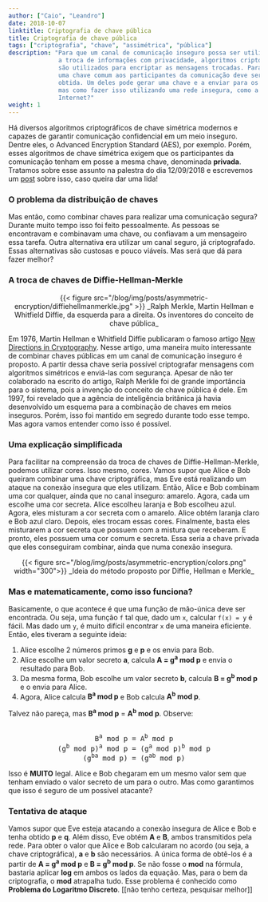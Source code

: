 ```yaml
---
author: ["Caio", "Leandro"]
date: 2018-10-07
linktitle: Criptografia de chave pública
title: Criptografia de chave pública
tags: ["criptografia", "chave", "assimétrica", "pública"]
description: "Para que um canal de comunicação inseguro possa ser utilizado para
              a troca de informações com privacidade, algoritmos criptográficos
              são utilizados para encriptar as mensagens trocadas. Para isso,
              uma chave comum aos participantes da comunicação deve ser
              obtida. Um deles pode gerar uma chave e a enviar para os outros,
              mas como fazer isso utilizando uma rede insegura, como a
              Internet?"
weight: 1
---
```


Há diversos algoritmos criptográficos de chave simétrica modernos e capazes de
garantir comunicação confidencial em um meio inseguro. Dentre eles, o Advanced
Encryption Standard (AES), por exemplo. Porém, esses algoritmos de chave
simétrica exigem que os participantes da comunicação tenham em posse a mesma
chave, denominada **privada**. Tratamos sobre esse assunto na palestra do dia
12/09/2018 e escrevemos um [post](../symmetric-encryption) sobre isso, caso
queira dar uma lida!

### O problema da distribuição de chaves

Mas então, como combinar chaves para realizar uma comunicação segura? Durante
muito tempo isso foi feito pessoalmente. As pessoas se encontravam e combinavam
uma chave, ou confiavam a um mensageiro essa tarefa. Outra alternativa era
utilizar um canal seguro, já criptografado. Essas alternativas são custosas e
pouco viáveis. Mas será que dá para fazer melhor?

### A troca de chaves de Diffie-Hellman-Merkle

<center>
{{< figure src="/blog/img/posts/asymmetric-encryption/diffiehellmanmerkle.jpg" >}}
_Ralph Merkle, Martin Hellman e Whitfield Diffie, da esquerda para a direita. Os
 inventores do conceito de chave pública_
</center>

Em 1976, Martin Hellman e Whitfield Diffie publicaram o famoso artigo [New
Directions in
Cryptography](https://ee.stanford.edu/~hellman/publications/24.pdf).  Nesse
artigo, uma maneira muito interessante de combinar chaves públicas em um canal
de comunicação inseguro é proposto. A partir dessa chave seria possível
criptografar mensagens com algoritmos simétricos e enviá-las com segurança.
Apesar de não ter colaborado na escrito do artigo, Ralph Merkle foi de grande
importância para o sistema, pois a invenção do conceito de chave pública é dele.
Em 1997, foi revelado que a agência de inteligência britânica já havia
desenvolvido um esquema para a combinação de chaves em meios inseguros. Porém,
isso foi mantido em segredo durante todo esse tempo. Mas agora vamos entender
como isso é possível.

### Uma explicação simplificada

Para facilitar na compreensão da troca de chaves de Diffie-Hellman-Merkle,
podemos utilizar cores. Isso mesmo, cores. Vamos supor que Alice e Bob queiram
combinar uma chave criptográfica, mas Eve está realizando um ataque na conexão
insegura que eles utilizam. Então, Alice e Bob combinam uma cor qualquer, ainda
que no canal inseguro: amarelo. Agora, cada um escolhe uma cor secreta. Alice
escolheu laranja e Bob escolheu azul. Agora, eles misturam a cor secreta com o
amarelo. Alice obtém laranja claro e Bob azul claro.  Depois, eles trocam essas
cores. Finalmente, basta eles misturarem a cor secreta que possuem com a mistura
que receberam.  E pronto, eles possuem uma cor comum e secreta. Essa seria a
chave privada que eles conseguiram combinar, ainda que numa conexão insegura.

<center>
{{< figure src="/blog/img/posts/asymmetric-encryption/colors.png" width="300">}}
_Ideia do método proposto por Diffie, Hellman e Merkle_
</center>

### Mas e matematicamente, como isso funciona?

Basicamente, o que acontece é que uma função de mão-única deve ser
encontrada. Ou seja, uma função ```f``` tal que, dado um ```x```, calcular
```f(x) = y``` é fácil. Mas dado um ```y```, é muito difícil encontrar ```x```
de uma maneira eficiente. Então, eles tiveram a seguinte ideia:


1. Alice escolhe 2 números primos **g** e **p** e os envia para Bob.
2. Alice escolhe um valor secreto **a**, calcula **A = g<sup>a</sup> mod p** e
envia o resultado para Bob.
3. Da mesma forma, Bob escolhe um valor secreto **b**, calcula
**B = g<sup>b</sup> mod p** e o envia para Alice.
4. Agora, Alice calcula **B<sup>a</sup> mod p** e Bob calcula
**A<sup>b</sup> mod p**.

Talvez não pareça, mas **B<sup>a</sup> mod p** = **A<sup>b</sup> mod p**.
Observe:

<pre><center>
B<sup>a</sup> mod p = A<sup>b</sup> mod p
(g<sup>b</sup> mod p)<sup>a</sup> mod p = (g<sup>a</sup> mod p)<sup>b</sup> mod p
(g<sup>ba</sup> mod p) = (g<sup>ab</sup> mod p)
</center></pre>

Isso é **MUITO** legal. Alice e Bob chegaram em um mesmo valor sem que tenham
enviado o valor secreto de um para o outro. Mas como garantimos que isso é
seguro de um possível atacante?

### Tentativa de ataque

Vamos supor que Eve esteja atacando a conexão insegura de Alice e Bob e tenha
obtido **p** e **q**.  Além disso, Eve obtém **A** e **B**, ambos transmitidos
pela rede. Para obter o valor que Alice e Bob calcularam no acordo (ou seja, a
chave criptográfica), **a** e **b** são necessários. A única forma de obtê-los é
a partir de  **A = g<sup>a</sup> mod p** e **B = g<sup>b</sup> mod p**. Se não
fosse o **mod** na fórmula, bastaria aplicar **log** em ambos os lados da
equação. Mas, para o bem da criptografia, o **mod** atrapalha tudo. Esse
problema é conhecido como **Problema do Logaritmo Discreto**. [[não tenho
certeza, pesquisar melhor]]


